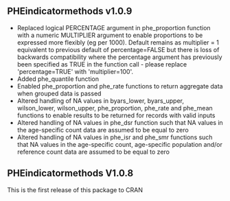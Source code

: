 ## PHEindicatormethods v1.0.9

* Replaced logical PERCENTAGE argument in phe_proportion function with a numeric MULTIPLIER argument to enable proportions to be expressed more flexibly (eg per 1000). Default remains as multiplier = 1 equivalent to previous default of percentage=FALSE but there is loss of backwards compatibility where the percentage argument has previously been specified as TRUE in the function call - please replace 'percentage=TRUE' with 'multiplier=100'.   
* Added phe_quantile function
* Enabled phe_proportion and phe_rate functions to return aggregate data when grouped data is passed
* Altered handling of NA values in byars_lower, byars_upper, wilson_lower, wilson_upper, phe_proportion, phe_rate and phe_mean functions to enable results to be returned for records with valid inputs
* Altered handling of NA values in phe_dsr function such that NA values in the age-specific count data are assumed to be equal to zero
*  Altered handling of NA values in phe_isr and phe_smr functions such that NA values in the age-specific count, age-specific population and/or reference count data are assumed to be equal to zero


## PHEindicatormethods V1.0.8
This is the first release of this package to CRAN
